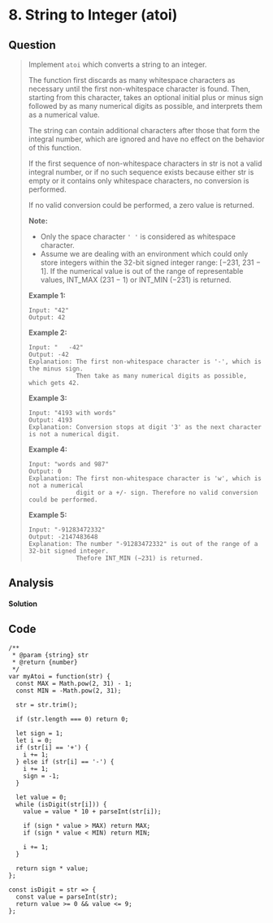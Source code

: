 # 8. String to Integer \(atoi\)

## Question

> Implement `atoi` which converts a string to an integer.
>
> The function first discards as many whitespace characters as necessary until the first non-whitespace character is found. Then, starting from this character, takes an optional initial plus or minus sign followed by as many numerical digits as possible, and interprets them as a numerical value.
>
> The string can contain additional characters after those that form the integral number, which are ignored and have no effect on the behavior of this function.
>
> If the first sequence of non-whitespace characters in str is not a valid integral number, or if no such sequence exists because either str is empty or it contains only whitespace characters, no conversion is performed.
>
> If no valid conversion could be performed, a zero value is returned.
>
> **Note:**
>
> * Only the space character `' '` is considered as whitespace character.
> * Assume we are dealing with an environment which could only store integers within the 32-bit signed integer range: \[−231,  231 − 1\]. If the numerical value is out of the range of representable values, INT\_MAX \(231 − 1\) or INT\_MIN \(−231\) is returned.
>
> **Example 1:**
>
> ```text
> Input: "42"
> Output: 42
> ```
>
> **Example 2:**
>
> ```text
> Input: "   -42"
> Output: -42
> Explanation: The first non-whitespace character is '-', which is the minus sign.
>              Then take as many numerical digits as possible, which gets 42.
> ```
>
> **Example 3:**
>
> ```text
> Input: "4193 with words"
> Output: 4193
> Explanation: Conversion stops at digit '3' as the next character is not a numerical digit.
> ```
>
> **Example 4:**
>
> ```text
> Input: "words and 987"
> Output: 0
> Explanation: The first non-whitespace character is 'w', which is not a numerical 
>              digit or a +/- sign. Therefore no valid conversion could be performed.
> ```
>
> **Example 5:**
>
> ```text
> Input: "-91283472332"
> Output: -2147483648
> Explanation: The number "-91283472332" is out of the range of a 32-bit signed integer.
>              Thefore INT_MIN (−231) is returned.
> ```

## Analysis

#### Solution

## Code

```text
/**
 * @param {string} str
 * @return {number}
 */
var myAtoi = function(str) {
  const MAX = Math.pow(2, 31) - 1;
  const MIN = -Math.pow(2, 31);
  
  str = str.trim();
  
  if (str.length === 0) return 0;
  
  let sign = 1;
  let i = 0;
  if (str[i] == '+') {
    i += 1;
  } else if (str[i] == '-') {
    i += 1;
    sign = -1;
  }
  
  let value = 0;
  while (isDigit(str[i])) {
    value = value * 10 + parseInt(str[i]);
    
    if (sign * value > MAX) return MAX;
    if (sign * value < MIN) return MIN;
    
    i += 1;
  }
  
  return sign * value;
};
  
const isDigit = str => {
  const value = parseInt(str);
  return value >= 0 && value <= 9;
};
```

